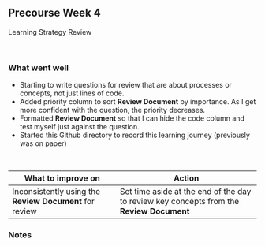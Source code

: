 
## Precourse Week 4
Learning Strategy Review

&nbsp;

### What went well
- Starting to write questions for review that are about processes or concepts, not just lines of code.
- Added priority column to sort **Review Document** by importance. As I get more confident with the question, the priority decreases.
- Formatted **Review Document** so that I can hide the code column and test myself just against the question.
- Started this Github directory to record this learning journey (previously was on paper)


&nbsp;

| What to improve on                                                                              | Action           |
| -------------                                                                                   |---------------|
| Inconsistently using the **Review Document** for review                                                                                              | Set time aside at the end of the day to review key concepts from the **Review Document**|


### Notes